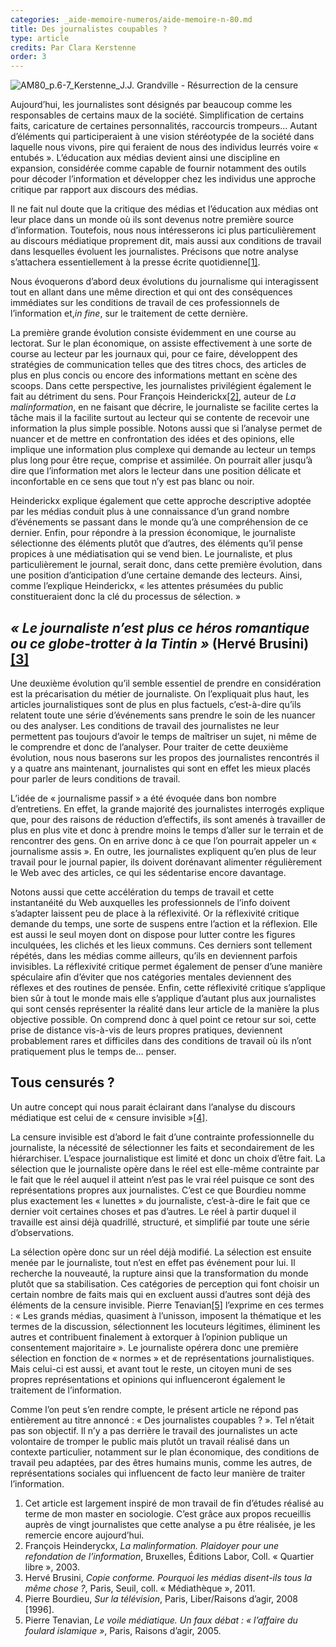 ```yaml
---
categories: _aide-memoire-numeros/aide-memoire-n-80.md
title: Des journalistes coupables ?
type: article
credits: Par Clara Kerstenne
order: 3
---
```

![AM80_p.6-7_Kerstenne_J.J. Grandville - Résurrection de la censure](/assets/uploads/am-80-resurecction-de-la-censure.jpg)



Aujourd’hui, les journalistes sont désignés par beaucoup comme les responsables de certains maux de la société. Simplification de certains faits, caricature de certaines personnalités, raccourcis trompeurs… Autant d’éléments qui participeraient à une vision stéréotypée de la société dans laquelle nous vivons, pire qui feraient de nous des individus leurrés voire « entubés ». L’éducation aux médias devient ainsi une discipline en expansion, considérée comme capable de fournir notamment des outils pour décoder l’information et développer chez les individus une approche critique par rapport aux discours des médias.  

Il ne fait nul doute que la critique des médias et l’éducation aux médias ont leur place dans un monde où ils sont devenus notre première source d’information. Toutefois, nous nous intéresserons ici plus particulièrement au discours médiatique proprement dit, mais aussi aux conditions de travail dans lesquelles évoluent les journalistes. Précisons que notre analyse s’attachera essentiellement à la presse écrite quotidienne[[1]](#footnote-1).

Nous évoquerons d’abord deux évolutions du journalisme qui interagissent tout en allant dans une même direction et qui ont des conséquences immédiates sur les conditions de travail de ces professionnels de l’information et,_in fine_, sur le traitement de cette dernière.

La première grande évolution consiste évidemment en une course au lectorat. Sur le plan économique, on assiste effectivement à une sorte de course au lecteur par les journaux qui, pour ce faire, développent des stratégies de communication telles que des titres chocs, des articles de plus en plus concis ou encore des informations mettant en scène des scoops. Dans cette perspective, les journalistes privilégient également le fait au détriment du sens. Pour François Heinderickx[[2]](#footnote-2), auteur de _La malinformation_, en ne faisant que décrire, le journaliste se facilite certes la tâche mais il la facilite surtout au lecteur qui se contente de recevoir une information la plus simple possible. Notons aussi que si l’analyse permet de nuancer et de mettre en confrontation des idées et des opinions, elle implique une information plus complexe qui demande au lecteur un temps plus long pour être reçue, comprise et assimilée. On pourrait aller jusqu’à dire que l’information met alors le lecteur dans une position délicate et inconfortable en ce sens que tout n’y est pas blanc ou noir.

Heinderickx explique également que cette approche descriptive adoptée par les médias conduit plus à une connaissance d’un grand nombre d’événements se passant dans le monde qu’à une compréhension de ce dernier. Enfin, pour répondre à la pression économique, le journaliste sélectionne des éléments plutôt que d’autres, des éléments qu’il pense propices à une médiatisation qui se vend bien. Le journaliste, et plus particulièrement le journal, serait donc, dans cette première évolution, dans une position d’anticipation d’une certaine demande des lecteurs. Ainsi, comme l’explique Heinderickx, « les attentes présumées du public constitueraient donc la clé du processus de sélection. »

## _« Le journaliste n’est plus ce héros romantique ou ce globe-trotter à la Tintin »_ (Hervé Brusini)[[3]](#footnote-3)

Une deuxième évolution qu’il semble essentiel de prendre en considération est la précarisation du métier de journaliste. On l’expliquait plus haut, les articles journalistiques sont de plus en plus factuels, c’est-à-dire qu’ils relatent toute une série d’événements sans prendre le soin de les nuancer ou des analyser. Les conditions de travail des journalistes ne leur permettent pas toujours d’avoir le temps de maîtriser un sujet, ni même de le comprendre et donc de l’analyser. Pour traiter de cette deuxième évolution, nous nous baserons sur les propos des journalistes rencontrés il y a quatre ans maintenant, journalistes qui sont en effet les mieux placés pour parler de leurs conditions de travail.

L’idée de « journalisme passif » a été évoquée dans bon nombre d’entretiens. En effet, la grande majorité des journalistes interrogés explique que, pour des raisons de réduction d’effectifs, ils sont amenés à travailler de plus en plus vite et donc à prendre moins le temps d’aller sur le terrain et de rencontrer des gens. On en arrive donc à ce que l’on pourrait appeler un « journalisme assis ». En outre, les journalistes expliquent qu’en plus de leur travail pour le journal papier, ils doivent dorénavant alimenter régulièrement le Web avec des articles, ce qui les sédentarise encore davantage.

Notons aussi que cette accélération du temps de travail et cette instantanéité du Web auxquelles les professionnels de l’info doivent s’adapter laissent peu de place à la réflexivité. Or la réflexivité critique demande du temps, une sorte de suspens entre l’action et la réflexion. Elle est aussi le seul moyen dont on dispose pour lutter contre les figures inculquées, les clichés et les lieux communs. Ces derniers sont tellement répétés, dans les médias comme ailleurs, qu’ils en deviennent parfois invisibles. La réflexivité critique permet également de penser d’une manière spéculaire afin d’éviter que nos catégories mentales deviennent des réflexes et des routines de pensée. Enfin, cette réflexivité critique s’applique bien sûr à tout le monde mais elle s’applique d’autant plus aux journalistes qui sont censés représenter la réalité dans leur article de la manière la plus objective possible. On comprend donc à quel point ce retour sur soi, cette prise de distance vis-à-vis de leurs propres pratiques, deviennent probablement rares et difficiles dans des conditions de travail où ils n’ont pratiquement plus le temps de… penser.

## Tous censurés ?

Un autre concept qui nous parait éclairant dans l’analyse du discours médiatique est celui de « censure invisible »[[4]](#footnote-4).

La censure invisible est d’abord le fait d’une contrainte professionnelle du journaliste, la nécessité de sélectionner les faits et secondairement de les hiérarchiser. L’espace journalistique est limité et donc un choix d’être fait. La sélection que le journaliste opère dans le réel est elle-même contrainte par le fait que le réel auquel il atteint n’est pas le vrai réel puisque ce sont des représentations propres aux journalistes. C’est ce que Bourdieu nomme plus exactement les « lunettes » du journaliste, c’est-à-dire le fait que ce dernier voit certaines choses et pas d’autres. Le réel à partir duquel il travaille est ainsi déjà quadrillé, structuré, et simplifié par toute une série d’observations.

La sélection opère donc sur un réel déjà modifié. La sélection est ensuite menée par le journaliste, tout n’est en effet pas événement pour lui. Il recherche la nouveauté, la rupture ainsi que la transformation du monde plutôt que sa stabilisation. Ces catégories de perception qui font choisir un certain nombre de faits mais qui en excluent aussi d’autres sont déjà des éléments de la censure invisible. Pierre Tenavian[[5]](#footnote-5) l’exprime en ces termes : « Les grands médias, quasiment à l’unisson, imposent la thématique et les termes de la discussion, sélectionnent les locuteurs légitimes, éliminent les autres et contribuent finalement à extorquer à l’opinion publique un consentement majoritaire ». Le journaliste opérera donc une première sélection en fonction de « normes » et de représentations journalistiques. Mais celui-ci est aussi, et avant tout le reste, un citoyen muni de ses propres représentations et opinions qui influenceront également le traitement de l’information.

Comme l’on peut s’en rendre compte, le présent article ne répond pas entièrement au titre annoncé : « Des journalistes coupables ? ». Tel n’était pas son objectif. Il n’y a pas derrière le travail des journalistes un acte volontaire de tromper le public mais plutôt un travail réalisé dans un contexte particulier, notamment sur le plan économique, des conditions de travail peu adaptées, par des êtres humains munis, comme les autres, de représentations sociales qui influencent de facto leur manière de traiter l’information.

1. Cet article est largement inspiré de mon travail de fin d’études réalisé au terme de mon master en sociologie. C’est grâce aux propos recueillis auprès de vingt journalistes que cette analyse a pu être réalisée, je les remercie encore aujourd’hui.
2. François Heinderyckx, _La malinformation. Plaidoyer pour une refondation de l’information_, Bruxelles, Éditions Labor, Coll. « Quartier libre », 2003.
3. Hervé Brusini, _Copie conforme. Pourquoi les médias disent-ils tous la même chose ?_, Paris, Seuil, coll. « Médiathèque », 2011.
4. Pierre Bourdieu, _Sur la télévision_, Paris, Liber/Raisons d’agir, 2008 \[1996].
5. Pierre Tenavian, _Le voile médiatique. Un faux débat : « l’affaire du foulard islamique »_, Paris, Raisons d’agir, 2005.
